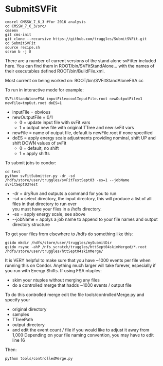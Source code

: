 # SubmitSVFit
```
cmsrel CMSSW_7_6_3 #for 2016 analysis
cd CMSSW_7_6_3/src/
cmsenv
git cms-init 
git clone --recursive https://github.com/truggles/SubmitSVFit.git
cd SubmitSVFit
source recipe.sh
scram b -j 8
```

There are a number of current versions of the stand alone svFitter included here.
You can find them in ROOT/bin/SVFitStandAlone... with the names of their executables
defined ROOT/bin/BuildFile.xml.

Most current on being worked on: 
ROOT/bin/SVFitStandAloneFSA.cc

To run in interactive mode for example:
```
SVFitStandAloneFSA inputFile=coolInputFile.root newOutputFile=1 newFile=tmpOut.root doES=1
```

 - inputFile = obvious
 - newOutputFile = 0/1
   - 0 = update input file with svFit vars
   - 1 = output new file with original TTree and new svFit vars
 - newFile = name of output file, default is newFile.root if none specified
 - doES = apply energy scale adjustments providing nominal, shift UP and shift DOWN values of svFit
   - 0 = default, no shift
   - 1 = apply shifts

To submit jobs to condor:
```
cd test
python svFitSubmitter.py -dr -sd /hdfs/store/user/truggles/svFitTestSept03 -es=1 --jobName svFitSept03Test
```

 - -dr = dryRun and outputs a command for you to run
 - -sd = select directory, the input directory, this will produce a list of all files in that directory to run over<BR>
       you must have your files in a /hdfs directory.
 - -es = apply energy scale, see above
 - --jobName = applys a job name to append to your file names and output directory structure


To get your files from elsewhere to /hdfs do something like this:
```
gsido mkdir /hdfs/store/user/truggles/mySubmitDir
gsido rsync -ahP /nfs_scratch/truggles/httSept04skimMerged/*.root /hdfs/store/user/truggles/httSept04skimMerge/
```

It is VERY helpful to make sure that you have ~1000 events per file when running this on Condor.  Anything much larger will take forever,
especially if you run with Energy Shifts. If using FSA ntuples:
 - skim your ntuples without merging any files
 - do a controlled merge that hadds ~1000 events / output file

To do this controlled merge edit the file tools/controlledMerge.py and specify your
 - original directory
 - samples
 - TTreePath
 - output directory
 - and edit the event count / file if you would like to adjust it away from 1,000
Depending on your file naming convention, you may have to edit line 16<BR>

 
Then:
```
python tools/controlledMerge.py
```


